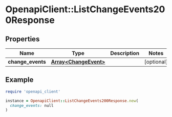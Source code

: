 # OpenapiClient::ListChangeEvents200Response

## Properties

| Name | Type | Description | Notes |
| ---- | ---- | ----------- | ----- |
| **change_events** | [**Array&lt;ChangeEvent&gt;**](ChangeEvent.md) |  | [optional] |

## Example

```ruby
require 'openapi_client'

instance = OpenapiClient::ListChangeEvents200Response.new(
  change_events: null
)
```

